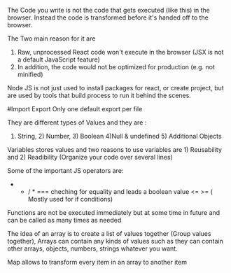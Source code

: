 The Code you write is not the code that gets executed (like this) in the browser. Instead the code is transformed before it's handed off to the browser.

The Two main reason for it are
1) Raw, unprocessed React code won't execute in the browser (JSX is not a default JavaScript feature)
2) In addition, the code would not be optimized for production (e.g. not minified)

Node JS is not just used to install packages for react, or create project, but are used by tools that build process to run it behind the scenes.
 
#Import Export 
Only one default export per file

They are different types of Values and they are :
1) String, 2) Number, 3) Boolean 4)Null & undefined 5) Additional Objects

Variables stores values and two reasons to use variables are 1) Reusability and 2) Readibility (Organize your code over several lines)

Some of the important JS operators are: 
+ - / *
=== cheching for equality and leads a boolean value
<= >= ( Mostly used for if conditions)

Functions are not be executed immediately but at some time in future and can be called as many times as needed

The idea of an array is to create a list of values together (Group values together), Arrays can contain any kinds of values such as they can contain other arrays, objects, numbers, strings whatever you want.

Map  allows to transform every item in an array to another item